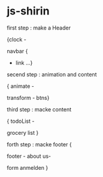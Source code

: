 # js-shirin

first step : make a Header 

 {clock - 

navbar  {
- link ...}


secend step : animation and content

 { animate -

 transform - btns}


third step : macke content 

{ todoList - 

grocery list }


forth step : macke footer {

footer - about us-

form anmelden }
